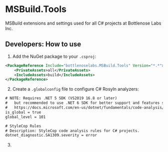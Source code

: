 # MSBuild.Tools

MSBuild extensions and settings used for all C# projects at Bottlenose Labs Inc.

## Developers: How to use

1. Add the NuGet package to your `.csproj`:

```xml
<PackageReference Include="bottlenoselabs.MSBuild.Tools" Version="*.*">
    <PrivateAssets>all</PrivateAssets>
    <IncludeAssets>build</IncludeAssets>
</PackageReference>
```

2. Create a `.globalconfig` file to configure C# Rosyln analyzers:

```xml
# NOTE: Requires .NET 5 SDK (VS2019 16.8 or later)
#   but recommended to use .NET 6 SDK for better support and features such as `global_level`
#   https://docs.microsoft.com/en-us/dotnet/fundamentals/code-analysis/configuration-files#global-analyzerconfig
is_global = true
global_level = 101

# StyleCop Rules
# Description: StyleCop code analysis rules for C# projects.
dotnet_diagnostic.SA1309.severity = error
```

3. 